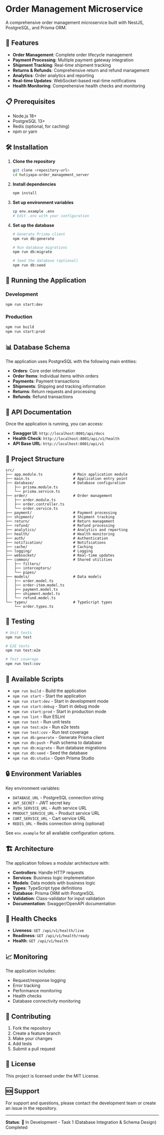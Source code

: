 # Order Management Microservice

A comprehensive order management microservice built with NestJS, PostgreSQL, and Prisma ORM.

## 🚀 Features

- **Order Management**: Complete order lifecycle management
- **Payment Processing**: Multiple payment gateway integration
- **Shipment Tracking**: Real-time shipment tracking
- **Returns & Refunds**: Comprehensive return and refund management
- **Analytics**: Order analytics and reporting
- **Real-time Updates**: WebSocket-based real-time notifications
- **Health Monitoring**: Comprehensive health checks and monitoring

## 📋 Prerequisites

- Node.js 18+ 
- PostgreSQL 13+
- Redis (optional, for caching)
- npm or yarn

## 🛠️ Installation

1. **Clone the repository**
   ```bash
   git clone <repository-url>
   cd hutiyapa-order_management_server
   ```

2. **Install dependencies**
   ```bash
   npm install
   ```

3. **Set up environment variables**
   ```bash
   cp env.example .env
   # Edit .env with your configuration
   ```

4. **Set up the database**
   ```bash
   # Generate Prisma client
   npm run db:generate
   
   # Run database migrations
   npm run db:migrate
   
   # Seed the database (optional)
   npm run db:seed
   ```

## 🚀 Running the Application

### Development
```bash
npm run start:dev
```

### Production
```bash
npm run build
npm run start:prod
```

## 📊 Database Schema

The application uses PostgreSQL with the following main entities:

- **Orders**: Core order information
- **Order Items**: Individual items within orders
- **Payments**: Payment transactions
- **Shipments**: Shipping and tracking information
- **Returns**: Return requests and processing
- **Refunds**: Refund transactions

## 🔧 API Documentation

Once the application is running, you can access:

- **Swagger UI**: `http://localhost:8001/api/docs`
- **Health Check**: `http://localhost:8001/api/v1/health`
- **API Base URL**: `http://localhost:8001/api/v1`

## 📁 Project Structure

```
src/
├── app.module.ts              # Main application module
├── main.ts                    # Application entry point
├── database/                  # Database configuration
│   ├── prisma.module.ts
│   └── prisma.service.ts
├── order/                     # Order management
│   ├── order.module.ts
│   ├── order.controller.ts
│   └── order.service.ts
├── payment/                   # Payment processing
├── shipment/                  # Shipment tracking
├── return/                    # Return management
├── refund/                    # Refund processing
├── analytics/                 # Analytics and reporting
├── health/                    # Health monitoring
├── auth/                      # Authentication
├── notification/              # Notifications
├── cache/                     # Caching
├── logging/                   # Logging
├── websocket/                 # Real-time updates
├── common/                    # Shared utilities
│   ├── filters/
│   ├── interceptors/
│   └── pipes/
├── models/                    # Data models
│   ├── order.model.ts
│   ├── order-item.model.ts
│   ├── payment.model.ts
│   ├── shipment.model.ts
│   └── refund.model.ts
└── types/                     # TypeScript types
    └── order.types.ts
```

## 🧪 Testing

```bash
# Unit tests
npm run test

# E2E tests
npm run test:e2e

# Test coverage
npm run test:cov
```

## 📝 Available Scripts

- `npm run build` - Build the application
- `npm run start` - Start the application
- `npm run start:dev` - Start in development mode
- `npm run start:debug` - Start in debug mode
- `npm run start:prod` - Start in production mode
- `npm run lint` - Run ESLint
- `npm run test` - Run unit tests
- `npm run test:e2e` - Run e2e tests
- `npm run test:cov` - Run test coverage
- `npm run db:generate` - Generate Prisma client
- `npm run db:push` - Push schema to database
- `npm run db:migrate` - Run database migrations
- `npm run db:seed` - Seed the database
- `npm run db:studio` - Open Prisma Studio

## 🔒 Environment Variables

Key environment variables:

- `DATABASE_URL` - PostgreSQL connection string
- `JWT_SECRET` - JWT secret key
- `AUTH_SERVICE_URL` - Auth service URL
- `PRODUCT_SERVICE_URL` - Product service URL
- `CART_SERVICE_URL` - Cart service URL
- `REDIS_URL` - Redis connection string (optional)

See `env.example` for all available configuration options.

## 🏗️ Architecture

The application follows a modular architecture with:

- **Controllers**: Handle HTTP requests
- **Services**: Business logic implementation
- **Models**: Data models with business logic
- **Types**: TypeScript type definitions
- **Database**: Prisma ORM with PostgreSQL
- **Validation**: Class-validator for input validation
- **Documentation**: Swagger/OpenAPI documentation

## 🚦 Health Checks

- **Liveness**: `GET /api/v1/health/live`
- **Readiness**: `GET /api/v1/health/ready`
- **Health**: `GET /api/v1/health`

## 📈 Monitoring

The application includes:

- Request/response logging
- Error tracking
- Performance monitoring
- Health checks
- Database connectivity monitoring

## 🤝 Contributing

1. Fork the repository
2. Create a feature branch
3. Make your changes
4. Add tests
5. Submit a pull request

## 📄 License

This project is licensed under the MIT License.

## 🆘 Support

For support and questions, please contact the development team or create an issue in the repository.

---

**Status**: 🚧 In Development - Task 1 (Database Integration & Schema Design) Completed
